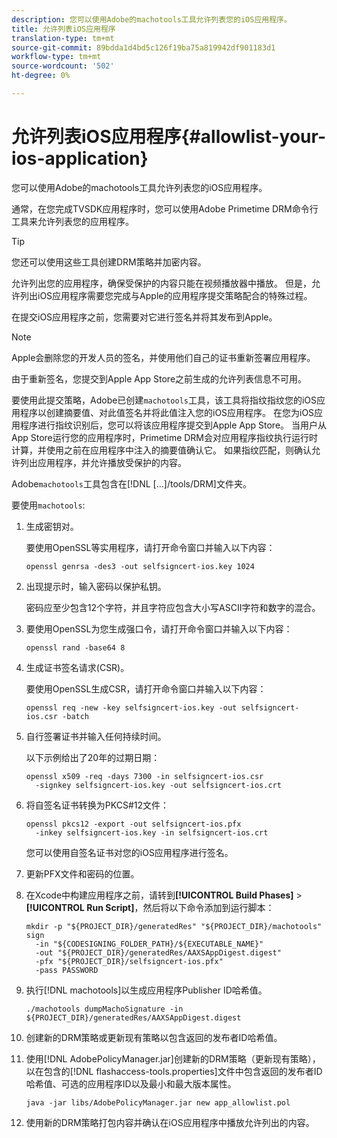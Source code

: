 ```yaml
---
description: 您可以使用Adobe的machotools工具允许列表您的iOS应用程序。
title: 允许列表iOS应用程序
translation-type: tm+mt
source-git-commit: 89bdda1d4bd5c126f19ba75a819942df901183d1
workflow-type: tm+mt
source-wordcount: '502'
ht-degree: 0%

---
```



# 允许列表iOS应用程序{#allowlist-your-ios-application}

您可以使用Adobe的machotools工具允许列表您的iOS应用程序。

通常，在您完成TVSDK应用程序时，您可以使用Adobe Primetime DRM命令行工具来允许列表您的应用程序。

>[!TIP]
>
>您还可以使用这些工具创建DRM策略并加密内容。

允许列出您的应用程序，确保受保护的内容只能在视频播放器中播放。 但是，允许列出iOS应用程序需要您完成与Apple的应用程序提交策略配合的特殊过程。

在提交iOS应用程序之前，您需要对它进行签名并将其发布到Apple。

>[!NOTE]
>
>Apple会删除您的开发人员的签名，并使用他们自己的证书重新签署应用程序。

由于重新签名，您提交到Apple App Store之前生成的允许列表信息不可用。

要使用此提交策略，Adobe已创建`machotools`工具，该工具将指纹指纹您的iOS应用程序以创建摘要值、对此值签名并将此值注入您的iOS应用程序。 在您为iOS应用程序进行指纹识别后，您可以将该应用程序提交到Apple App Store。 当用户从App Store运行您的应用程序时，Primetime DRM会对应用程序指纹执行运行时计算，并使用之前在应用程序中注入的摘要值确认它。 如果指纹匹配，则确认允许列出应用程序，并允许播放受保护的内容。

Adobe`machotools`工具包含在[!DNL [...]/tools/DRM]文件夹。

要使用`machotools`:

1. 生成密钥对。

   要使用OpenSSL等实用程序，请打开命令窗口并输入以下内容：

   ```shell
   openssl genrsa -des3 -out selfsigncert-ios.key 1024
   ```

1. 出现提示时，输入密码以保护私钥。

   密码应至少包含12个字符，并且字符应包含大小写ASCII字符和数字的混合。
1. 要使用OpenSSL为您生成强口令，请打开命令窗口并输入以下内容：

   ```shell
   openssl rand -base64 8
   ```

1. 生成证书签名请求(CSR)。

   要使用OpenSSL生成CSR，请打开命令窗口并输入以下内容：

   ```shell
   openssl req -new -key selfsigncert-ios.key -out selfsigncert-ios.csr -batch
   ```

1. 自行签署证书并输入任何持续时间。

   以下示例给出了20年的过期日期：

   ```shell
   openssl x509 -req -days 7300 -in selfsigncert-ios.csr  
     -signkey selfsigncert-ios.key -out selfsigncert-ios.crt
   ```

1. 将自签名证书转换为PKCS#12文件：

   ```shell
   openssl pkcs12 -export -out selfsigncert-ios.pfx  
     -inkey selfsigncert-ios.key -in selfsigncert-ios.crt
   ```

   您可以使用自签名证书对您的iOS应用程序进行签名。

1. 更新PFX文件和密码的位置。
1. 在Xcode中构建应用程序之前，请转到&#x200B;**[!UICONTROL Build Phases]** > **[!UICONTROL Run Script]**，然后将以下命令添加到运行脚本：

   ```shell
   mkdir -p "${PROJECT_DIR}/generatedRes" "${PROJECT_DIR}/machotools" sign  
     -in "${CODESIGNING_FOLDER_PATH}/${EXECUTABLE_NAME}"  
     -out "${PROJECT_DIR}/generatedRes/AAXSAppDigest.digest"  
     -pfx "${PROJECT_DIR}/selfsigncert-ios.pfx"  
     -pass PASSWORD
   ```

1. 执行[!DNL machotools]以生成应用程序Publisher ID哈希值。

   ```shell
   ./machotools dumpMachoSignature -in ${PROJECT_DIR}/generatedRes/AAXSAppDigest.digest
   ```

1. 创建新的DRM策略或更新现有策略以包含返回的发布者ID哈希值。
1. 使用[!DNL AdobePolicyManager.jar]创建新的DRM策略（更新现有策略），以在包含的[!DNL flashaccess-tools.properties]文件中包含返回的发布者ID哈希值、可选的应用程序ID以及最小和最大版本属性。

   ```shell
   java -jar libs/AdobePolicyManager.jar new app_allowlist.pol
   ```

1. 使用新的DRM策略打包内容并确认在iOS应用程序中播放允许列出的内容。

